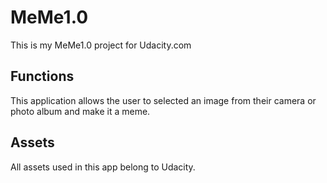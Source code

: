 # MeMe1.0
This is my MeMe1.0 project for Udacity.com
## Functions
This application allows the user to selected an image from their camera or photo album and make it a meme.
## Assets
All assets used in this app belong to Udacity.
